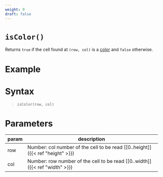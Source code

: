 ```yaml
---
weight: 9
draft: false
---
```


# `isColor()`

Returns `true` if the cell found at `(row, col)` is a [color](https://p5js.org/reference/#/p5.Color) and `false` otherwise.

# Example

# Syntax

> `isColor(row, col)`

# Parameters

| param    | description                                                                     |
|----------|---------------------------------------------------------------------------------|
| row      | Number: col number of the cell to be read [\[0..height\]]({{< ref "height" >}}) |
| col      | Number: row number of the cell to be read [\[0..width\]]({{< ref "width" >}})   |